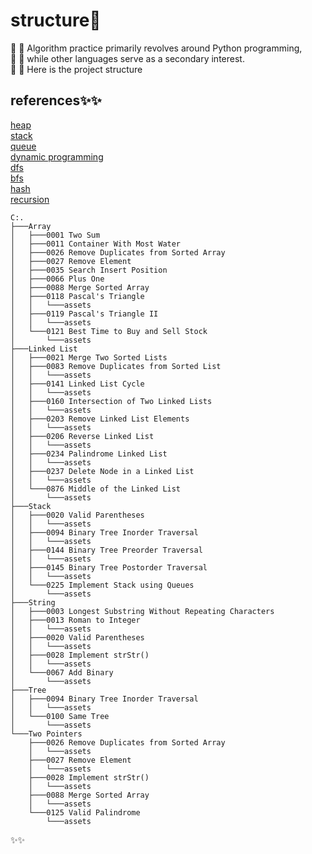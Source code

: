 # structure👋
🌱 🌱 Algorithm practice primarily revolves around Python programming,<br> 
🌱 🌱 while other languages serve as a secondary interest.<br>
🌱 🌱 Here is the project structure<br>

## references✨✨
[heap](https://www.geeksforgeeks.org/heap-data-structure/?ref=gcse)<br>
[stack](https://www.geeksforgeeks.org/stack-in-python/)<br>
[queue](https://www.geeksforgeeks.org/queue-data-structure/?ref=gcse)<br>
[dynamic programming](https://www.geeksforgeeks.org/dynamic-programming/?ref=gcse)<br>
[dfs](https://www.geeksforgeeks.org/depth-first-search-or-dfs-for-a-graph/?ref=gcse)<br>
[bfs](https://www.geeksforgeeks.org/breadth-first-search-or-bfs-for-a-graph/?ref=gcse)<br>
[hash](https://www.geeksforgeeks.org/hashing-data-structure/?ref=gcse)<br>
[recursion](https://www.geeksforgeeks.org/recursion-in-python/?ref=gcse)<br>
```
C:.                                                    
├───Array                                 
│   ├───0001 Two Sum                      
│   ├───0011 Container With Most Water
│   ├───0026 Remove Duplicates from Sorted Array
│   ├───0027 Remove Element
│   ├───0035 Search Insert Position
│   ├───0066 Plus One
│   ├───0088 Merge Sorted Array
│   ├───0118 Pascal's Triangle
│   │   └───assets
│   ├───0119 Pascal's Triangle II
│   │   └───assets
│   └───0121 Best Time to Buy and Sell Stock
│       └───assets
├───Linked List
│   ├───0021 Merge Two Sorted Lists
│   ├───0083 Remove Duplicates from Sorted List
│   │   └───assets
│   ├───0141 Linked List Cycle
│   │   └───assets
│   ├───0160 Intersection of Two Linked Lists
│   │   └───assets
│   ├───0203 Remove Linked List Elements
│   │   └───assets
│   ├───0206 Reverse Linked List
│   │   └───assets
│   ├───0234 Palindrome Linked List
│   │   └───assets
│   ├───0237 Delete Node in a Linked List
│   │   └───assets
│   └───0876 Middle of the Linked List
│       └───assets
├───Stack
│   ├───0020 Valid Parentheses
│   │   └───assets
│   ├───0094 Binary Tree Inorder Traversal
│   │   └───assets
│   ├───0144 Binary Tree Preorder Traversal
│   │   └───assets
│   ├───0145 Binary Tree Postorder Traversal
│   │   └───assets
│   └───0225 Implement Stack using Queues
│       └───assets
├───String
│   ├───0003 Longest Substring Without Repeating Characters
│   ├───0013 Roman to Integer
│   │   └───assets
│   ├───0020 Valid Parentheses
│   │   └───assets
│   ├───0028 Implement strStr()
│   │   └───assets
│   └───0067 Add Binary
│       └───assets
├───Tree
│   ├───0094 Binary Tree Inorder Traversal
│   │   └───assets
│   └───0100 Same Tree
│       └───assets
└───Two Pointers
    ├───0026 Remove Duplicates from Sorted Array
    │   └───assets
    ├───0027 Remove Element
    │   └───assets
    ├───0028 Implement strStr()
    │   └───assets
    ├───0088 Merge Sorted Array
    │   └───assets
    └───0125 Valid Palindrome
        └───assets
```
✨✨

